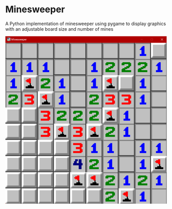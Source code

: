 # Minesweeper

A Python implementation of minesweeper using pygame to display graphics with an adjustable board size and number of mines

![screenshot](Images/example_game.png)
